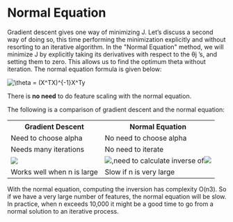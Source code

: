 # Normal Equation

Gradient descent gives one way of minimizing J. Let’s discuss a second way of doing so, this time performing the minimization explicitly and without resorting to an iterative algorithm. In the "Normal Equation" method, we will minimize J by explicitly taking its derivatives with respect to the θj ’s, and setting them to zero. This allows us to find the optimum theta without iteration. The normal equation formula is given below:  

<img src="https://latex.codecogs.com/gif.latex?\theta&space;=&space;(X^TX)^{-1}X^Ty" title="\theta = (X^TX)^{-1}X^Ty" />

<img src="https://d3c33hcgiwev3.cloudfront.net/imageAssetProxy.v1/dykma6dwEea3qApInhZCFg_333df5f11086fee19c4fb81bc34d5125_Screenshot-2016-11-10-10.06.16.png?expiry=1503532800000&amp;hmac=BiFDAQDA8kYcAl_7L1ISnL3zqWwqIjXhpMfBjBnUKgc" alt="" data-asset-id="dykma6dwEea3qApInhZCFg">

There is **no need** to do feature scaling with the normal equation.

The following is a comparison of gradient descent and the normal equation:
<table>
	<tbody>
		<tr>
			<th>Gradient Descent</th>
			<th>Normal Equation</th>
		</tr>
		<tr>
			<td>Need to choose alpha</td>
			<td>No need to choose alpha</td>
		</tr>
		<tr>
			<td>Needs many iterations</td>
			<td>No need to iterate</td>
		</tr>
		<tr>
			<td><img src="https://latex.codecogs.com/gif.latex?O(kn^2)" /></td>
			<td><img src="https://latex.codecogs.com/gif.latex?O(n^3)" />,need to calculate inverse of<img src="https://latex.codecogs.com/gif.latex?X^TX" /></td>
		</tr>
		<tr>
			<td>Works well when n is large</td>
			<td>Slow if n is very large</td>
		</tr>
	</tbody>
</table>

With the normal equation, computing the inversion has complexity O(n3). So if we have a very large number of features, the normal equation will be slow. In practice, when n exceeds 10,000 it might be a good time to go from a normal solution to an iterative process.
